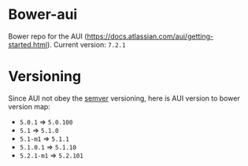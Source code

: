 Bower-aui
=========

Bower repo for the AUI (https://docs.atlassian.com/aui/getting-started.html). Current version: `7.2.1`


Versioning
===========

Since AUI not obey the [semver](http://semver.org/) versioning, here is AUI version to bower version map:

* `5.0.1`    => `5.0.100`
* `5.1`      => `5.1.0`
* `5.1-m1`   => `5.1.1`
* `5.1.0.1`  => `5.1.10`
* `5.2.1-m1` => `5.2.101`
